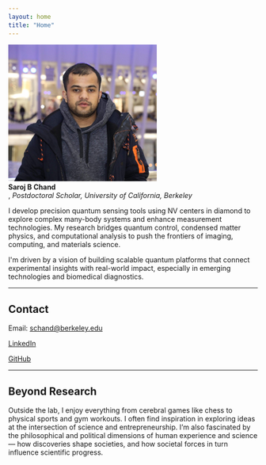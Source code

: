 ```yaml
---
layout: home
title: "Home"
---
```


<td align="center">
    <img src="/assets/sarojbchand.jpg" width="300" alt="Saroj B Chand"><br>
    <strong>Saroj B Chand</strong><br>, <em>Postdoctoral Scholar, University of California, Berkeley</em>
</td>


I develop precision quantum sensing tools using NV centers in diamond to explore complex many-body systems and enhance measurement technologies. My research bridges quantum control, condensed matter physics, and computational analysis to push the frontiers of imaging, computing, and materials science.

I'm driven by a vision of building scalable quantum platforms that connect experimental insights with real-world impact, especially in emerging technologies and biomedical diagnostics.

---

## Contact
Email: schand@berkeley.edu

[LinkedIn](https://www.linkedin.com/in/sarojc23/)

[GitHub](https://github.com/sarojc23)

---

## Beyond Research

Outside the lab, I enjoy everything from cerebral games like chess to physical sports and gym workouts. I often find inspiration in exploring ideas at the intersection of science and entrepreneurship. I’m also fascinated by the philosophical and political dimensions of human experience and science — how discoveries shape societies, and how societal forces in turn influence scientific progress.
